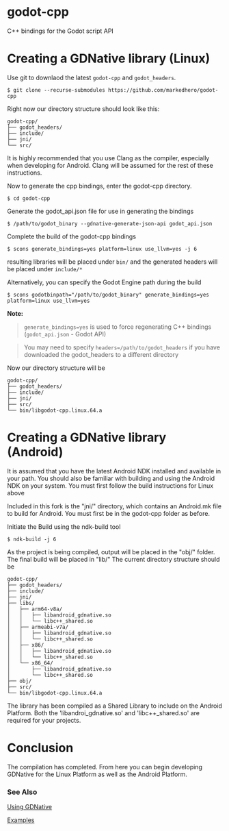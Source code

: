 # godot-cpp
C++ bindings for the Godot script API

# Creating a GDNative library (Linux)

Use git to downlaod the latest `godot-cpp` and `godot_headers`.
```
$ git clone --recurse-submodules https://github.com/markedhero/godot-cpp
```
Right now our directory structure should look like this:
```
godot-cpp/
├── godot_headers/
├── include/
├── jni/
└── src/
```

It is highly recommended that you use Clang as the compiler, especially when developing for Android.  Clang will be assumed for the rest of these instructions.

Now to generate the cpp bindings, enter the godot-cpp directory.
```
$ cd godot-cpp
```
Generate the godot_api.json file for use in generating the bindings
```
$ /path/to/godot_binary --gdnative-generate-json-api godot_api.json
```
Complete the build of the godot-cpp bindings
```
$ scons generate_bindings=yes platform=linux use_llvm=yes -j 6
```
resulting libraries will be placed under `bin/` and the generated headers will be placed under `include/*`

Alternatively, you can specify the Godot Engine path during the build
```
$ scons godotbinpath="/path/to/godot_binary" generate_bindings=yes platform=linux use_llvm=yes
```

**Note:**
> `generate_bindings=yes` is used to force regenerating C++ bindings (`godot_api.json` - Godot API)

> You may need to specify `headers=/path/to/godot_headers` if you have downloaded the godot_headers to a different directory

Now our directory structure will be
```
godot-cpp/
├── godot_headers/
├── include/
├── jni/
├── src/
└── bin/libgodot-cpp.linux.64.a
```

# Creating a GDNative library (Android)

It is assumed that you have the latest Android NDK installed and available in your path.
You should also be familiar with building and using the Android NDK on your system.
You must first follow the build instructions for Linux above

Included in this fork is the "jni/" directory, which contains an Android.mk file to build for Android.
You must first be in the godot-cpp folder as before.

Initiate the Build using the ndk-build tool
```
$ ndk-build -j 6
```

As the project is being compiled, output will be placed in the "obj/" folder.  The final build will be placed in "lib/"
The current directory structure should be
```
godot-cpp/
├── godot_headers/
├── include/
├── jni/
├── libs/
│   ├── arm64-v8a/
│   │   ├── libandroid_gdnative.so
│   │   └── libc++_shared.so
│   ├── armeabi-v7a/
│   │   ├── libandroid_gdnative.so
│   │   └── libc++_shared.so
│   ├── x86/
│   │   ├── libandroid_gdnative.so
│   │   └── libc++_shared.so
│   └── x86_64/
│       ├── libandroid_gdnative.so
│       └── libc++_shared.so
├── obj/
├── src/
└── bin/libgodot-cpp.linux.64.a
```

The library has been compiled as a Shared Library to include on the Android Platform.  Both the 'libandroi_gdnative.so' and 'libc++_shared.so' are required for your projects.

# Conclusion
The compilation has completed.  From here you can begin developing GDNative for the Linux Platform as well as the Android Platform.

### See Also

[Using GDNative](http://docs.godotengine.org/en/latest/tutorials/plugins/gdnative/gdnative-cpp-example.html#using-your-gdnative-module)

[Examples](https://github.com/markedhero/GDNative-demos)
